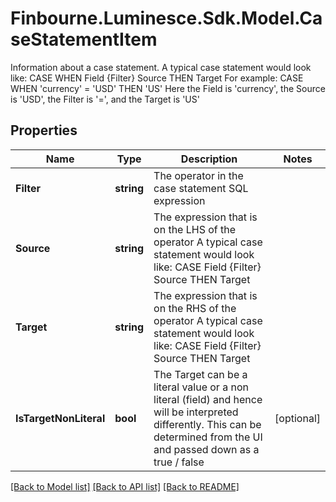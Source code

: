 # Finbourne.Luminesce.Sdk.Model.CaseStatementItem
Information about a case statement.  A typical case statement would look like:  CASE WHEN Field {Filter} Source THEN Target  For example: CASE WHEN 'currency' = 'USD' THEN 'US'  Here the Field is 'currency', the Source is 'USD', the Filter is '=', and the Target is 'US'

## Properties

Name | Type | Description | Notes
------------ | ------------- | ------------- | -------------
**Filter** | **string** | The operator in the case statement SQL expression | 
**Source** | **string** | The expression that is on the LHS of the operator  A typical case statement would look like:  CASE Field {Filter} Source THEN Target | 
**Target** | **string** | The expression that is on the RHS of the operator  A typical case statement would look like:  CASE Field {Filter} Source THEN Target | 
**IsTargetNonLiteral** | **bool** | The Target can be a literal value or a non literal (field) and  hence will be interpreted differently.  This can be determined from the UI and passed down as a true / false | [optional] 

[[Back to Model list]](../README.md#documentation-for-models) [[Back to API list]](../README.md#documentation-for-api-endpoints) [[Back to README]](../README.md)

